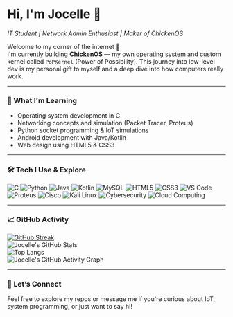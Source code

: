 # Hi, I'm Jocelle 👋  
*IT Student | Network Admin Enthusiast | Maker of ChickenOS*

Welcome to my corner of the internet 🐣  
I'm currently building **ChickenOS** — my own operating system and custom kernel called `PoPKernel` (Power of Possibility). This journey into low-level dev is my personal gift to myself and a deep dive into how computers really work.

---

### 🌱 What I'm Learning
- Operating system development in C
- Networking concepts and simulation (Packet Tracer, Proteus)
- Python socket programming & IoT simulations
- Android development with Java/Kotlin
- Web design using HTML5 & CSS3

---

### 🛠️ Tech I Use & Explore

![C](https://img.shields.io/badge/C-00599C?style=flat&logo=c&logoColor=white)
![Python](https://img.shields.io/badge/Python-3776AB?style=flat&logo=python&logoColor=white)
![Java](https://img.shields.io/badge/Java-007396?style=flat&logo=java&logoColor=white)
![Kotlin](https://img.shields.io/badge/Kotlin-7F52FF?style=flat&logo=kotlin&logoColor=white)
![MySQL](https://img.shields.io/badge/MySQL-4479A1?style=flat&logo=mysql&logoColor=white)
![HTML5](https://img.shields.io/badge/HTML5-E34F26?style=flat&logo=html5&logoColor=white)
![CSS3](https://img.shields.io/badge/CSS3-1572B6?style=flat&logo=css3&logoColor=white)
![VS Code](https://img.shields.io/badge/VS%20Code-007ACC?style=flat&logo=visual-studio-code&logoColor=white)
![Proteus](https://img.shields.io/badge/Proteus-Simulation-blueviolet)
![Cisco](https://img.shields.io/badge/Cisco-1BA0D7?style=flat&logo=cisco&logoColor=white)
![Kali Linux](https://img.shields.io/badge/Kali_Linux-557C94?style=flat&logo=kalilinux&logoColor=white)
![Cybersecurity](https://img.shields.io/badge/Cybersecurity-E62A4F?style=flat&logo=datadog&logoColor=white)
![Cloud Computing](https://img.shields.io/badge/Cloud-Computing-blue?style=flat&logo=cloudflare&logoColor=white)

---

### 📈 GitHub Activity

[![GitHub Streak](https://streak-stats.demolab.com?user=sudocelle&theme=dark&hide_border=true)](https://git.io/streak-stats)  
![Jocelle's GitHub Stats](https://github-readme-stats.vercel.app/api?username=sudocelle&show_icons=true&theme=tokyonight&hide_border=true)  
![Top Langs](https://github-readme-stats.vercel.app/api/top-langs/?username=sudocelle&layout=compact&theme=tokyonight&hide_border=true)  
![Jocelle's GitHub Activity Graph](https://github-readme-activity-graph.vercel.app/graph?username=sudocelle&theme=github-compact&hide_border=true)

---

### 💬 Let’s Connect
Feel free to explore my repos or message me if you're curious about IoT, system programming, or just want to say hi!
